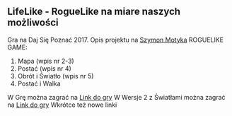 ## LifeLike - RogueLike na miare naszych możliwości
Gra na Daj Się Poznać 2017.
Opis projektu na [Szymon Motyka](http://szymonmotyka.pl)
ROGUELIKE GAME:
1. Mapa (wpis nr 2-3)
2. Postać  (wpis nr 4)
3. Obrót i Światło (wpis nr 5)
4. Postać i Walka

 W Grę można zagrać na [Link do gry](https://aluspl.github.io/RogueLikeDSP/Versions/)
 W Wersje 2 z Światłami można zagrać na [Link do gry](https://aluspl.github.io/RogueLikeDSP/Versions/light)
Wkrótce też nowe linki
